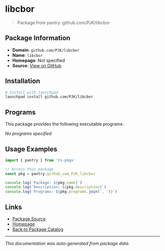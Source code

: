 # libcbor

> Package from pantry: github.com/PJK/libcbor

## Package Information

- **Domain**: `github.com/PJK/libcbor`
- **Name**: `libcbor`
- **Homepage**: Not specified
- **Source**: [View on GitHub](https://github.com/pkgxdev/pantry/tree/main/projects/github.com/PJK/libcbor/package.yml)

## Installation

```bash
# Install with launchpad
launchpad install github.com/PJK/libcbor
```

## Programs

This package provides the following executable programs:

*No programs specified*

## Usage Examples

```typescript
import { pantry } from 'ts-pkgx'

// Access this package
const pkg = pantry.github_com_PJK_libcbor

console.log(`Package: ${pkg.name}`)
console.log(`Description: ${pkg.description}`)
console.log(`Programs: ${pkg.programs.join(', ')}`)
```

## Links

- [Package Source](https://github.com/pkgxdev/pantry/tree/main/projects/github.com/PJK/libcbor/package.yml)
- [Homepage](#)
- [Back to Package Catalog](../package-catalog.md)

---

*This documentation was auto-generated from package data.*
